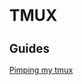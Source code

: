 # TMUX

## Guides

[Pimping my tmux](https://www.reddit.com/r/unixporn/comments/59qmu5/tmux_pimping_my_tmux/)

